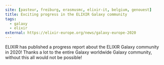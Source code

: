 ```yaml
---
site: [pasteur, freiburg, erasmusmc, elixir-it, belgium, genouest]
title: Exciting progress in the ELIXIR Galaxy community
tags:
  - galaxy
  - elixir
external: https://elixir-europe.org/news/galaxy-europe-2020
---
```


ELIXIR has published a progress report about the ELIXIR Galaxy community in 2020!
Thanks a lot to the entire Galaxy worldwide Galaxy community, without this all would not be possible!
